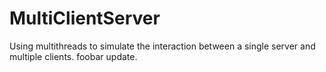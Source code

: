 MultiClientServer
=================

Using multithreads to simulate the interaction between a single server and multiple clients.
foobar update.
